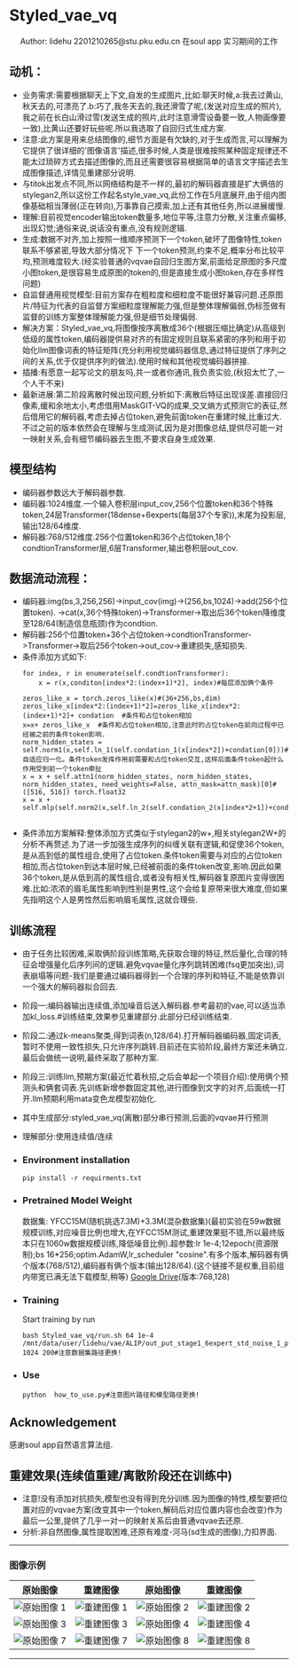 # Styled_vae_vq
<div align="center">
Author: lidehu 2201210265@stu.pku.edu.cn
    在soul app 实习期间的工作
</div>

## 动机： 
- 业务需求:需要根据聊天上下文,自发的生成图片,比如:聊天时候,a:我去过黄山,秋天去的,可漂亮了.b:巧了,我冬天去的,我还滑雪了呢,(发送对应生成的照片),我之前在长白山滑过雪(发送生成的照片,此时注意滑雪设备要一致,人物画像要一致),比黄山还要好玩些呢.所以我选取了自回归式生成方案.
- 注意:此方案是用来总结图像的,细节方面是有欠缺的,对于生成而言,可以理解为它提供了很详细的'图像语言'描述,很多时候,人类是很难按照某种固定规律还不能太过琐碎方式去描述图像的,而且还需要很容易根据简单的语言文字描述去生成图像描述,详情见重建部分说明.
- 与titok出发点不同,所以网络结构是不一样的,最初的解码器直接是扩大俩倍的stylegan2,所以这份工作起名style_vae_vq,此份工作在5月底展开,由于组内图像基础相当薄弱(正在转向),万事靠自己摸索,加上还有其他任务,所以进展缓慢.
- 理解:目前视觉encoder输出token数量多,地位平等,注意力分散,关注重点偏移,出现幻觉;通俗来说,说话没有重点,没有规则逻辑.
- 生成:数据不对齐,加上按照一维顺序预测下一个token,破坏了图像特性,token联系不够紧密,导致大部分情况下 下一个token预测,约束不足,概率分布比较平均,预测难度较大.(经实验普通的vqvae自回归生图方案,前面给足原图的多尺度小图token,是很容易生成原图的token的,但是直接生成小图token,存在多样性问题)
- 自监督通用视觉模型:目前方案存在粗粒度和细粒度不能很好兼容问题.还原图片/特征为代表的自监督方案细粒度理解能力强,但是整体理解偏弱,伪标签做有监督的训练方案整体理解能力强,但是细节处理偏弱.
- 解决方案：Styled_vae_vq,将图像按序离散成36个(根据压缩比确定)从高级到低级的属性token,编码器提供易对齐的有固定规则且联系紧密的序列和用于初始化llm图像词表的特征矩阵(充分利用视觉编码器信息,通过特征提供了序列之间的关系,优于仅提供序列的做法).使用时候和其他视觉编码器拼接.
- 插播:有愿意一起写论文的朋友吗,共一或者你通讯,我负责实验,(秋招太忙了,一个人干不来)    
- 最新进展:第二阶段离散时候出现问题,分析如下:离散后特征出现误差.直接回归像素,缓和余地太小,考虑借用MaskGIT-VQ的成果,交叉熵方式预测它的表征,然后借用它的解码器,考虑去掉占位token,避免前面token在重建时候,比重过大.不过之前的版本依然会在理解与生成测试,因为是对图像总结,提供尽可能一对一映射关系,会有细节编码器去生图,不要求自身生成效果.

## 模型结构
- 编码器参数远大于解码器参数.
- 编码器:1024维度.一个输入卷积层input_cov,256个位置token和36个特殊token,24层Transformer(18dense+6experts(每层37个专家)),末尾为投影层,输出128/64维度.
- 解码器:768/512维度.256个位置token和36个占位token,18个condtionTransformer层,6层Transformer,输出卷积层out_cov.
## 数据流动流程：
- 编码器:img(bs,3,256,256)->input_cov(img)->(256,bs,1024)->add(256个位置token).
->cat(x,36个特殊token)->Transformer->取出后36个token降维度至128/64(制造信息瓶颈)作为condtion.
- 解码器:256个位置token+36个占位token->condtionTransformer->Transformer->取后256个token->out_cov->重建损失,感知损失.
- 条件添加方式如下:
    ```
    for index, r in enumerate(self.condtionTransformer):
        x = r(x,conditon[index*2:(index+1)*2], index)#每层添加俩个条件
    ```
    ```
    zeros_like_x = torch.zeros_like(x)#(36+256,bs,dim)
    zeros_like_x[index*2:(index+1)*2]=zeros_like_x[index*2:(index+1)*2]+ condation  #条件和占位token相加
    x=x+ zeros_like_x  #条件和占位token相加,注意此时的占位token在前向过程中已经被之前的条件token影响.
    norm_hidden_states = self.norm1(x,self.ln_1(self.condation_1(x[index*2])+condation[0]))#自适应归一化。条件token发挥作用前需要和占位token交互,这样后面条件token起什么作用受到前一个token牵扯
    x = x + self.attn1(norm_hidden_states, norm_hidden_states, norm_hidden_states, need_weights=False, attn_mask=attn_mask)[0]#([516, 516]) torch.float32
    x = x + self.mlp(self.norm2(x,self.ln_2(self.condation_2(x[index*2+1])+condation[1])))
       
    ```
- 条件添加方案解释:整体添加方式类似于stylegan2的w+,相关stylegan2W+的分析不再赘述.为了进一步加强生成序列的纠缠关联有逻辑,和促使36个token,是从高到低的属性组合,使用了占位token.条件token需要与对应的占位token相加,而占位token到达本层时候,已经被前面的条件token改变,影响.因此如果36个token,是从低到高的属性组合,或者没有相关性,解码器复原图片变得很困难.比如:浓浓的眉毛属性影响到性别是男性,这个会给复原带来很大难度,但如果先指明这个人是男性然后影响眉毛属性,这就合理些.
## 训练流程
- 由于任务比较困难,采取俩阶段训练策略,先获取合理的特征,然后量化,合理的特征会增强量化后序列间的逻辑.避免vqvae量化序列跳转困难(fsq更加突出),词表崩塌等问题-我们是要通过编码器得到一个合理的序列和特征,不能是依靠训一个强大的解码器拟合回去.
- 阶段一:编码器输出连续值,添加噪音后送入解码器.参考最初的vae,可以适当添加kl_loss.#训练结束,效果参见重建部分.此部分已经训练结束.
- 阶段二:通过k-means聚类,得到词表(n,128/64).打开解码器编码器,固定词表,暂时不使用一致性损失,只允许序列跳转.目前还在实验阶段,最终方案还未确立.最后会做统一说明,最终采取了那种方案.
- 阶段三:训练llm,预期方案(最近忙着秋招,之后会单起一个项目介绍):使用俩个预测头和俩套词表.先训练新增参数固定其他,进行图像到文字的对齐,后面统一打开.llm预期利用mata变色龙模型初始化.
- 其中生成部分:styled_vae_vq(离散)部分串行预测,后面的vqvae并行预测
- 理解部分:使用连续值/连续
- ### Environment installation

    ```
    pip install -r requirments.txt
    ```


- ### Pretrained Model Weight

    数据集: YFCC15M(随机挑选7.3M)+3.3M(混杂数据集)(最初实验在59w数据规模训练,对应噪音比例也增大,在YFCC15M测试,重建效果挺不错,所以最终版本只在1060w数据规模训练,降低噪音比例).超参数:lr 1e-4;12epoch(资源限制);bs 16*256;optim.AdamW,lr_scheduler "cosine".有多个版本,解码器有俩个版本(768/512),编码器有俩个版本(输出128/64).(这个链接不是权重,目前组内带宽已满无法下载模型,稍等)
  [Google Drive](https://drive.google.com/file/d/1AqSHisCKZOZ16Q3sYguK6zIZIuwwEriE/view?usp=share_link)(版本:768,128)

- ### Training

    Start training by run
    ```
    bash Styled_vae_vq/run.sh 64 1e-4 /mnt/data/user/lidehu/vae/ALIP/out_put_stage1_6expert_std_noise_1_pect_1  1024 200#注意数据集路径更换!
    ```

- ### Use

  

    ```
    python  how_to_use.py#注意图片路径和模型路径更换!
    ```
   



## Acknowledgement

感谢soul app自然语言算法组.

## 重建效果(连续值重建/离散阶段还在训练中) 
- 注意!没有添加对抗损失,模型也没有得到充分训练.因为图像的特性,模型要把位置对应的vqvae方案(改变其中一个token,解码后对应位置内容也会改变)作为最后一公里,提供了几乎一对一的映射关系后由普通vqvae去还原.
- 分析:非自然图像,属性提取困难,还原有难度-河马(sd生成的图像),力扣界面.
---

### 图像示例

| 原始图像 | 重建图像 | 原始图像 | 重建图像 |
| --- | --- | --- | --- |
| ![原始图像 1](https://github.com/user-attachments/assets/ef0ac4fc-7e4a-4c76-b05b-fb0988a67621) | ![重建图像 1](https://github.com/user-attachments/assets/e0f874aa-ae3d-4bb4-820f-02464f2b0572) | ![原始图像 2](https://github.com/user-attachments/assets/7d4954b5-56ae-4376-8b43-af5f9bdb8bf0) | ![重建图像 2](https://github.com/user-attachments/assets/a9667b03-98f7-451d-ba93-873d129dc7d6) |
| ![原始图像 3](https://github.com/user-attachments/assets/a84b7f6a-98ae-4e1b-a9da-693ad89cfa9c) | ![重建图像 3](https://github.com/user-attachments/assets/e93b503d-57e6-484a-a156-2ac2172e7d58) | ![原始图像 4](https://github.com/user-attachments/assets/f299a918-2f28-4a4e-a9ea-ee5ae8e2f6ad) | ![重建图像 4](https://github.com/user-attachments/assets/588f07f5-448a-4a6c-a56b-05f11fded407)|| ![原始图像 5](https://github.com/user-attachments/assets/dba588a9-59ec-4874-9bea-2b0f86b8fbbb) | ![重建图像 5](https://github.com/user-attachments/assets/cfe7b6df-81e4-470a-9726-0539ba1a0eee) | ![原始图像 6](https://github.com/user-attachments/assets/07f77089-b755-43b3-ae73-03aa1fc42602) | ![重建图像 6](https://github.com/user-attachments/assets/2b6619a3-e673-432c-934e-1ed542ae973a) |
| ![原始图像 7](https://github.com/user-attachments/assets/adf3171d-3138-4ca5-936a-7c0f2a7f37fe)| ![重建图像 7](https://github.com/user-attachments/assets/265a8276-9b54-45b7-b3b4-4089136df7a6)| ![原始图像 8](https://github.com/user-attachments/assets/b5171758-0bd0-46cf-b961-df5442b864da)| ![重建图像 8](https://github.com/user-attachments/assets/98285ac0-b76f-403c-b1ce-c72f377d27cd)|

---


